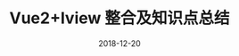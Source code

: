 ---
layout: post
title: Vue2+Iview 整合及知识点总结
date: 2018-12-20
tags: [Vue2, Iview, 前端框架, 前端三大主流框架]
---